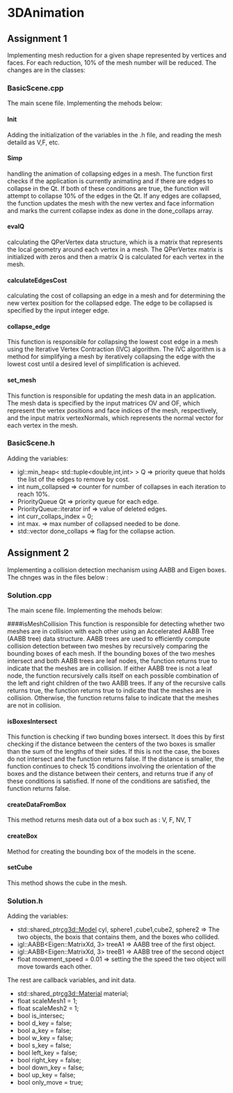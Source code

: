 # 3DAnimation

  ## Assignment 1 
  Implementing mesh reduction for a given shape represented by vertices and faces. For each reduction, 10% of the mesh number will be reduced. 
The changes are in the classes:
  

  ### BasicScene.cpp
  The main scene file. Implementing the mehods below: 


  #### Init
  Adding the initialization of the variables in the .h file, and reading the mesh detaild as V,F, etc.


  #### Simp
  handling the animation of collapsing edges in a mesh.
The function first checks if the application is currently animating and if there are edges to collapse in the Qt.
If both of these conditions are true, the function will attempt to collapse 10% of the edges in the Qt.
If any edges are collapsed, the function updates the mesh with the new vertex and face information and marks the current collapse index as done in the done_collaps array.


  #### evalQ
  calculating the QPerVertex data structure, which is a matrix that represents the local geometry around each vertex in a mesh. The QPerVertex matrix is initialized with zeros and then a matrix Q is calculated for each vertex in the mesh.


  #### calculateEdgesCost
  calculating the cost of collapsing an edge in a mesh and for determining the new vertex position for the collapsed edge. The edge to be collapsed is specified by the input integer edge.


  #### collapse_edge
  This function is responsible for collapsing the lowest cost edge in a mesh using the Iterative Vertex Contraction (IVC) algorithm. The IVC algorithm is a   method for simplifying a mesh by iteratively collapsing the edge with the lowest cost until a desired level of simplification is achieved.


  #### set_mesh
  This function is responsible for updating the mesh data in an application. The mesh data is specified by the input matrices OV and OF, which represent the  vertex positions and face indices of the mesh, respectively, and the input matrix vertexNormals, which represents the normal vector for each vertex in the   mesh.

  ### BasicScene.h
  Adding the variables: 

  - igl::min_heap< std::tuple<double,int,int> > Q  =>  priority queue that holds the list of the edges to remove by cost.
  - int num_collapsed  =>  counter for number of collapses in each iteration to reach 10%. 
  - PriorityQueue Qt  =>  priority queue for each edge.
  - PriorityQueue::iterator inf => value of deleted edges.
  - int curr_collaps_index = 0;
  - int max. => max number of collapsed needed to be done.
  - std::vector <bool> done_collaps  =>  flag for the collapse action.
  
  
  ## Assignment 2
  Implementing a collision detection mechanism using AABB and Eigen boxes. 
  The chnges was in the files below : 
  
  ### Solution.cpp
  The main scene file. Implementing the mehods below: 
  
  
  ####isMeshCollision
  This function is responsible for detecting whether two meshes are in collision with each other using an Accelerated AABB Tree (AABB tree) data structure. AABB trees are used to efficiently compute collision detection between two meshes by recursively comparing the bounding boxes of each mesh.
  If the bounding boxes of the two meshes intersect and both AABB trees are leaf nodes, the function returns true to indicate that the meshes are in collision. If either AABB tree is not a leaf node, the function recursively calls itself on each possible combination of the left and right children of the two AABB trees. If any of the recursive calls returns true, the function returns true to indicate that the meshes are in collision. Otherwise, the function returns false to indicate that the meshes are not in collision.
  
  #### isBoxesIntersect
  This function is checking if two bunding boxes intersect. It does this by first checking if the distance between the centers of the two boxes is smaller than the sum of the lengths of their sides. If this is not the case, the boxes do not intersect and the function returns false. If the distance is smaller, the function continues to check 15 conditions involving the orientation of the boxes and the distance between their centers, and returns true if any of these conditions is satisfied. If none of the conditions are satisfied, the function returns false.
  
 
  #### createDataFromBox
  This method returns mesh data out of a box such as : V, F, NV, T
  
  
  #### createBox
  Method for creating the bounding box of the models in the scene.
  
  
  #### setCube
  This method shows the cube in the mesh.
  
  
  
  ### Solution.h
  Adding the variables: 
  - std::shared_ptr<cg3d::Model> cyl, sphere1 ,cube1,cube2, sphere2  => The two objects, the boxis that contains them, and the boxes who collided.
  - igl::AABB<Eigen::MatrixXd, 3> treeA1  => AABB tree of the first object. 
  - igl::AABB<Eigen::MatrixXd, 3> treeB1 => AABB tree of the second object 
  - float movement_speed = 0.01  =>  setting the the speed the two object will move towards each other.
  
  The rest are callback variables, and init data. 
  
  - std::shared_ptr<cg3d::Material> material;
  - float scaleMesh1 = 1;
  - float scaleMesh2 = 1;
  - bool is_intersec;
  - bool d_key = false;
  - bool a_key = false;
  - bool w_key = false;
  - bool s_key = false;
  - bool left_key = false;
  - bool right_key = false;
  - bool down_key = false;
  - bool up_key = false;
  - bool only_move = true;
  
  
  


